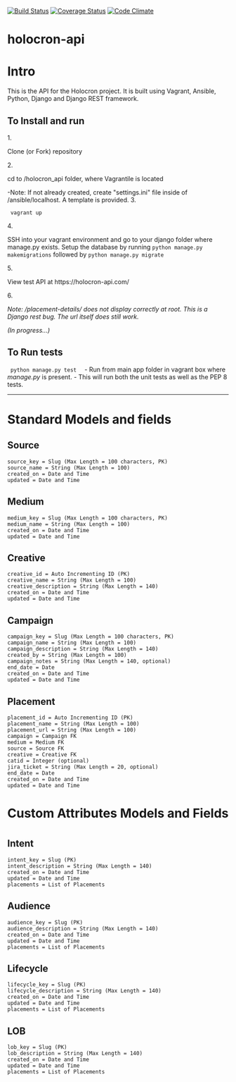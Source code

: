 [![Build Status](https://travis-ci.org/web-masons/holocron-api.svg)](https://travis-ci.org/web-masons/holocron-api)
[![Coverage Status](https://coveralls.io/repos/web-masons/holocron-api/badge.svg)](https://coveralls.io/r/web-masons/holocron-api)
[![Code Climate](https://codeclimate.com/github/web-masons/holocron-api/badges/gpa.svg)](https://codeclimate.com/github/web-masons/holocron-api)
# holocron-api
 
 
 <h1>Intro </h1>
 This is the API for the Holocron project.  It is built using Vagrant, Ansible, Python, Django and Django REST framework.
 
 <h2>To Install and run </h2>
 1. <p>Clone (or Fork) repository </p>
 2. <p>cd to /holocron_api folder, where Vagrantile is located </p>
 <p>      -Note: If not already created, create "settings.ini" file inside of /ansible/localhost.  A template is provided.
 3. <p><code> vagrant up </code> </p>
 4. <p> SSH into your vagrant environment and go to your django folder where manage.py exists. 
 Setup the database by running <code>python manage.py makemigrations</code>
 followed by <code>python manage.py migrate</code> </p>
 5. <p> View test API at https://holocron-api.com/ </p>
 6. <p><i> Note: /placement-details/ does not display correctly at root.  This is a Django rest bug.  The url itself does still work. </i></p>
    
<i>(In progress...)</i>

 <h2>To Run tests</h2>
 <p> <code> python manage.py test  </code>  - Run from main app folder in vagrant box where <i>manage.py</i> is present.
 - This will run both the unit tests as well as the PEP 8 tests.</p>
 
---
 
<h1>Standard Models and fields</h1>
 <h2>Source</h2>
 
    source_key = Slug (Max Length = 100 characters, PK)
    source_name = String (Max Length = 100)
    created_on = Date and Time
    updated = Date and Time
    
 <h2>Medium</h2>

    medium_key = Slug (Max Length = 100 characters, PK)
    medium_name = String (Max Length = 100)
    created_on = Date and Time
    updated = Date and Time

 <h2>Creative</h2>
 
    creative_id = Auto Incrementing ID (PK)
    creative_name = String (Max Length = 100)
    creative_description = String (Max Length = 140)
    created_on = Date and Time
    updated = Date and Time

 <h2>Campaign</h2>

    campaign_key = Slug (Max Length = 100 characters, PK)
    campaign_name = String (Max Length = 100)
    campaign_description = String (Max Length = 140)
    created_by = String (Max Length = 100)
    campaign_notes = String (Max Length = 140, optional)
    end_date = Date
    created_on = Date and Time
    updated = Date and Time

 <h2>Placement</h2>

    placement_id = Auto Incrementing ID (PK)
    placement_name = String (Max Length = 100)
    placement_url = String (Max Length = 100)
    campaign = Campaign FK
    medium = Medium FK
    source = Source FK
    creative = Creative FK
    catid = Integer (optional)
    jira_ticket = String (Max Length = 20, optional)
    end_date = Date
    created_on = Date and Time
    updated = Date and Time
    
<h1>Custom Attributes Models and Fields<h1>
 <h2>Intent</h2>
 
    intent_key = Slug (PK)
    intent_description = String (Max Length = 140)
    created_on = Date and Time
    updated = Date and Time
    placements = List of Placements
    
 <h2>Audience</h2>
 
    audience_key = Slug (PK)
    audience_description = String (Max Length = 140)
    created_on = Date and Time
    updated = Date and Time
    placements = List of Placements
    
 <h2>Lifecycle</h2>
 
    lifecycle_key = Slug (PK)
    lifecycle_description = String (Max Length = 140)
    created_on = Date and Time
    updated = Date and Time
    placements = List of Placements
    
 <h2>LOB</h2>
 
    lob_key = Slug (PK)
    lob_description = String (Max Length = 140)
    created_on = Date and Time
    updated = Date and Time
    placements = List of Placements



